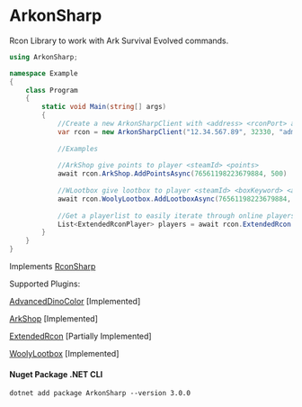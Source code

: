 # ArkonSharp

Rcon Library to work with Ark Survival Evolved commands.

```csharp
using ArkonSharp;

namespace Example
{
    class Program
    {
        static void Main(string[] args)
        {
            //Create a new ArkonSharpClient with <address> <rconPort> and <rconPassword>
            var rcon = new ArkonSharpClient("12.34.567.89", 32330, "adminpass");
            
            //Examples
            
            //ArkShop give points to player <steamId> <points>
            await rcon.ArkShop.AddPointsAsync(76561198223679884, 500)
            
            //WLootbox give lootbox to player <steamId> <boxKeyword> <amount>
            await rcon.WoolyLootbox.AddLootboxAsync(76561198223679884, "Gold", 5);
            
            //Get a playerlist to easily iterate through online players
            List<ExtendedRconPlayer> players = await rcon.ExtendedRcon.GetOnlinePlayersAsync();
        }
    }
}
```

Implements [RconSharp](https://github.com/stefanodriussi/rconsharp)

Supported Plugins:

[AdvancedDinoColor](https://arkserverapi.com/index.php?resources/advanced-dino-color.152/) [Implemented]

[ArkShop](https://arkserverapi.com/index.php?resources/shop-currency-kits.14/) [Implemented]

[ExtendedRcon](https://arkserverapi.com/index.php?resources/extended-rcon.5/) [Partially Implemented]

[WoolyLootbox]() [Implemented]

#### Nuget Package .NET CLI

```cli
dotnet add package ArkonSharp --version 3.0.0
```
